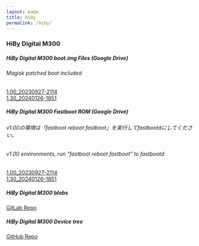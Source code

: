 ```yaml
---
layout: page
title: HiBy
permalink: /hiby/
---
```


### HiBy Digital M300
##### HiBy Digital M300 boot.img Files (Google Drive)
###### Magisk patched boot included
[1.00_20230927-2114](https://drive.google.com/file/d/1hMVh6t5YuFux8K-TjQ0ZNvq1IBNvKAXP/view?usp=sharing)<br>
[1.30_20240126-1851](https://drive.google.com/file/d/1L0QurUo5cP5Z8luGYCnFNgXG9fcKCxJ3/view?usp=drivesdk)
##### HiBy Digital M300 Fastboot ROM (Google Drive)
###### v1.00の環境は「fastboot reboot fastboot」を実行してfastbootdにしてください。
###### v1.00 environments, run "fastboot reboot fastboot" to fastbootd.
[1.00_20230927-2114](https://drive.google.com/file/d/1JyBGtZ43eXML6hjkE_HOG531EVPuNjtM/view?usp=sharing)<br>
[1.30_20240126-1851](https://drive.google.com/file/d/1zxw3cP-y6Ixx1o4PL_DA4rm3XwCWbgEU/view?usp=drive_link)
##### HiBy Digital M300 blobs
[GitLab Repo](https://gitlab.com/reindex_ot/hiby_digital_m300_blobs)
##### HiBy Digital M300 Device tree
[GitHub Repo](https://github.com/reindex-ot/hiby_digital_m300)
